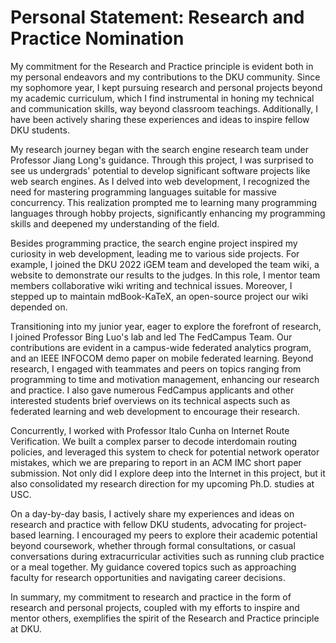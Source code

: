 # Personal Statement: Research and Practice Nomination

<!-- Dear Steven,
 
Congratulations on your nomination for the Animating Principles Senior Award – Research and Practice!
 
Research and Practice: To enhance the ability to forge links between theory and practice in the many-sided and rapidly changing world of human need.
To be considered for the award, please submit the following in PDF format to DKU Undergraduate Studies at ugstudies@dukekunshan.edu.cn by 11:59 PM on Sunday, March 31, 2024:
A resume detailing your campus and community involvement.
A 500-word personal statement reflecting on how you embody the nominated principle, with consideration of questions such as:
Why do you consider yourself a fit representation of this principle?
Can you outline your contributions to the DKU community or beyond that align with this principle over the past four years?
An additional letter of recommendation is optional. Should you choose to seek another endorsement, you’re welcome to invite a fellow faculty, staff member, or student to contribute in your favor. Please arrange for them to email it directly to the address mentioned above by the deadline.

 
We look forward to your submission and wish you the best of luck! The awardee will be announced at the Student Award Ceremony on Friday, April 26, 2024.
 
For any inquiries, feel free to contact us.
 
 
Best wishes,
UG Studies 本科生项目 -->

<!-- # Outline

- research
    - Search So
    - FedCampus
    - Internet route verification
- community
    - recruitment
    - random lunch talks
-->

My commitment for the Research and Practice principle is evident both in my
personal endeavors and my contributions to the DKU community.
Since my sophomore year,
I kept pursuing research and personal projects beyond my academic curriculum,
which I find instrumental in honing my technical and communication skills,
way beyond classroom teachings. Additionally,
I have been actively sharing these experiences and ideas to inspire fellow DKU
students.

My research journey began with the search engine research team under Professor
Jiang Long's guidance. Through this project,
I was surprised to see us undergrads' potential to develop significant software
projects like web search engines.
As I delved into web development,
I recognized the need for mastering programming languages suitable for massive concurrency.
This realization prompted me to learning many programming languages through hobby projects,
significantly enhancing my programming skills and deepened my understanding
of the field.

Besides programming practice,
the search engine project inspired my curiosity in web development,
leading me to various side projects. For example,
I joined the DKU 2022 iGEM team and developed the team wiki,
a website to demonstrate our results to the judges. In this role,
I mentor team members collaborative wiki writing and technical issues. Moreover,
I stepped up to maintain mdBook-KaTeX,
an open-source project our wiki depended on.

Transitioning into my junior year, eager to explore the forefront of research,
I joined Professor Bing Luo's lab and led The FedCampus Team. Our contributions
are evident in a campus-wide federated analytics program,
and an IEEE INFOCOM demo paper on mobile federated learning. Beyond research,
I engaged with teammates and peers on topics ranging from programming to time
and motivation management, enhancing our research and practice.
I also gave numerous FedCampus applicants and other interested students brief
overviews on its technical aspects such as federated learning and web
development to encourage their research.

Concurrently,
I worked with Professor Italo Cunha on Internet Route Verification.
We built a complex parser to decode interdomain routing policies,
and leveraged this system to check for potential network operator mistakes,
which we are preparing to report in an ACM IMC short paper submission.
Not only did I explore deep into the Internet in this project,
but it also consolidated my research direction for my upcoming Ph.D. studies at
USC.

On a day-by-day basis,
I actively share my experiences and ideas on research and practice with fellow
DKU students, advocating for project-based learning.
I encouraged my peers to explore their academic potential beyond coursework,
whether through formal consultations,
or casual conversations during extracurricular activities such as running club
practice or a meal together.
My guidance covered topics such as approaching faculty for research
opportunities and navigating career decisions.

In summary,
my commitment to research and practice in the form of research and personal
projects, coupled with my efforts to inspire and mentor others,
exemplifies the spirit of the Research and Practice principle at DKU.
